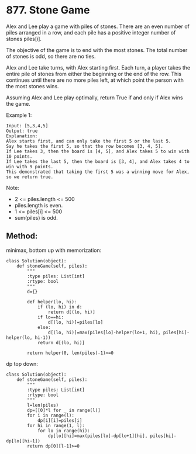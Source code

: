 # 877. Stone Game

Alex and Lee play a game with piles of stones.  There are an even number of piles arranged in a row, and each pile has a positive integer number of stones piles[i].

The objective of the game is to end with the most stones.  The total number of stones is odd, so there are no ties.

Alex and Lee take turns, with Alex starting first.  Each turn, a player takes the entire pile of stones from either the beginning or the end of the row.  This continues until there are no more piles left, at which point the person with the most stones wins.

Assuming Alex and Lee play optimally, return True if and only if Alex wins the game.

 

Example 1:

    Input: [5,3,4,5]
    Output: true
    Explanation: 
    Alex starts first, and can only take the first 5 or the last 5.
    Say he takes the first 5, so that the row becomes [3, 4, 5].
    If Lee takes 3, then the board is [4, 5], and Alex takes 5 to win with 10 points.
    If Lee takes the last 5, then the board is [3, 4], and Alex takes 4 to win with 9 points.
    This demonstrated that taking the first 5 was a winning move for Alex, so we return true.
 

Note:

- 2 <= piles.length <= 500
- piles.length is even.
- 1 <= piles[i] <= 500
- sum(piles) is odd.

## Method:

minimax, bottom up with memorization:

    class Solution(object):
        def stoneGame(self, piles):
            """
            :type piles: List[int]
            :rtype: bool
            """
            d={}
            
            def helper(lo, hi):
                if (lo, hi) in d:
                    return d[(lo, hi)]
                if lo==hi:
                    d[(lo, hi)]=piles[lo]
                else:
                    d[(lo, hi)]=max(piles[lo]-helper(lo+1, hi), piles[hi]-helper(lo, hi-1))
                return d[(lo, hi)]
            
            return helper(0, len(piles)-1)>=0
            
dp top down:

    class Solution(object):
        def stoneGame(self, piles):
            """
            :type piles: List[int]
            :rtype: bool
            """
            l=len(piles)
            dp=[[0]*l for _ in range(l)]
            for i in range(l):
                dp[i][i]=piles[i]
            for hi in range(1, l):
                for lo in range(hi):
                    dp[lo][hi]=max(piles[lo]-dp[lo+1][hi], piles[hi]-dp[lo][hi-1])
            return dp[0][l-1]>=0